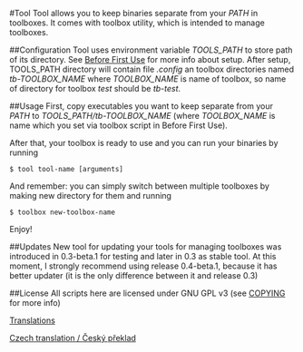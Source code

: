 #Tool
Tool allows you to keep binaries separate from your _PATH_ in toolboxes.
It comes with toolbox utility, which is intended to manage toolboxes.

##Configuration
Tool uses environment variable _TOOLS\_PATH_ to store path of its directory. See
[Before First Use](BeforeFirstUse.md) for more info about setup. After setup,
TOOLS\_PATH directory will contain file _.config_ an toolbox directories named
_tb-TOOLBOX\_NAME_ where _TOOLBOX\_NAME_ is name of toolbox, so name of
directory for toolbox _test_ should be _tb-test_.

##Usage
First, copy executables you want to keep separate from your _PATH_ to
_TOOLS\_PATH/tb-TOOLBOX\_NAME_ (where _TOOLBOX\_NAME_ is name which you set via
toolbox script in Before First Use).

After that, your toolbox is ready to use and you can run your binaries by
running

    $ tool tool-name [arguments]

And remember: you can simply switch between multiple toolboxes by making new
directory for them and running

    $ toolbox new-toolbox-name

Enjoy!

##Updates
New tool for updating your tools for managing toolboxes was introduced in
0.3-beta.1 for testing and later in 0.3 as stable tool. At this moment, I
strongly recommend using release 0.4-beta.1, because it has better updater
(it is the only difference between it and release 0.3)

##License
All scripts here are licensed under GNU GPL v3 (see
  [COPYING](COPYING) for more info)

[Translations](Translations.md)

[Czech translation / Český překlad](cz/README_CZ.md)
